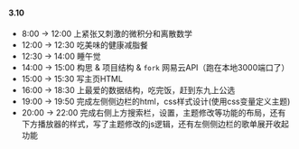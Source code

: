 #### 3.10
* 8:00 -> 12:00 上紧张又刺激的微积分和离散数学
* 12:00 -> 12:30 吃美味的健康减脂餐
* 12:30 -> 14:00 睡午觉
* 14:00 -> 15:00 构思 & 项目结构 & `fork` 网易云API（跑在本地3000端口了）
* 15:00 -> 15:30 写主页HTML
* 16:00 -> 18:30 上最爱的数据结构，吃完饭，赶到东九上公选
* 19:00 -> 19:50 完成左侧侧边栏的html，css样式设计(使用css变量定义主题)
* 20:00 -> 22:00 完成右侧上方搜索栏，设置，主题修改等功能的布局，还有下方播放器的样式，写了主题修改的js逻辑，还有左侧侧边栏的歌单展开收起功能